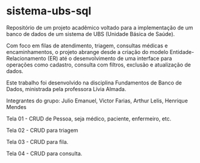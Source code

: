 # sistema-ubs-sql
Repositório de um projeto acadêmico voltado para a implementação de um banco de dados de um sistema de UBS (Unidade Básica de Saúde).

Com foco em filas de atendimento, triagem, consultas médicas e encaminhamentos, o projeto abrange desde a criação do modelo Entidade-Relacionamento (ER) até o desenvolvimento de uma interface para operações como cadastro, consulta com filtros, exclusão e atualização de dados.

Este trabalho foi desenvolvido na disciplina Fundamentos de Banco de Dados, ministrada pela professora Lívia Almada.

Integrantes do grupo: Julio Emanuel, Victor Farias, Arthur Lelis, Henrique Mendes

Tela 01 - CRUD de Pessoa, seja médico, paciente, enfermeiro, etc.

Tela 02 - CRUD para triagem

Tela 03 - CRUD para fila.

Tela 04 - CRUD para consulta.
